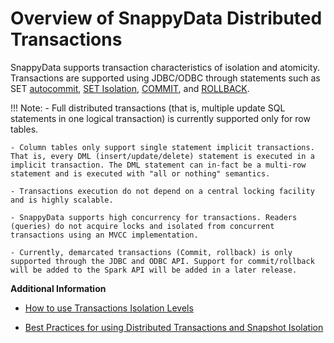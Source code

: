 # Overview of SnappyData Distributed Transactions

SnappyData supports transaction characteristics of isolation and atomicity. Transactions are supported using JDBC/ODBC through statements such as SET [autocommit](../reference/interactive_commands/autocommit.md), [SET Isolation](../reference/sql_reference/set-isolation.md), [COMMIT](../reference/interactive_commands/commit.md), and [ROLLBACK](../reference/interactive_commands/rollback.md).  


!!! Note:
    - Full distributed transactions (that is, multiple update SQL statements in one logical transaction) is currently supported only for row tables.

    - Column tables only support single statement implicit transactions. That is, every DML (insert/update/delete) statement is executed in a implicit transaction. The DML statement can in-fact be a multi-row statement and is executed with "all or nothing" semantics.

    - Transactions execution do not depend on a central locking facility and is highly scalable.

    - SnappyData supports high concurrency for transactions. Readers (queries) do not acquire locks and isolated from concurrent transactions using an MVCC implementation.

    - Currently, demarcated transactions (Commit, rollback) is only supported through the JDBC and ODBC API. Support for commit/rollback will be added to the Spark API will be added in a later release.

**Additional Information**

* [How to use Transactions Isolation Levels](../howto/use_transactions_isolation_levels.md)

* [Best Practices for using Distributed Transactions and Snapshot Isolation](../best_practices/transactions_best_practices.md)

